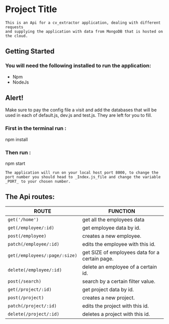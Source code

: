 # Project Title

```
This is an Api for a cv_extractor application, dealing with different requests
and supplying the application with data from MongoDB that is hosted on the cloud.
```

## Getting Started

### You will need the following installed to run the application:

- Npm
- NodeJs

## Alert!
Make sure to pay the config file a visit and add the databases that will be used in each of default.js, dev.js and test.js.
They are left for you to fill.

### First in the terminal run :

npm install

### Then run :

npm start

```
The application will run on your local host port 8000, to change the port number you should head to _Index.js_file and change the variable _PORT_ to your chosen number.
```

## The Api routes:

**ROUTE**                     | **FUNCTION**
----------------------------- | ----------------------------------------------
`get('/home')`                | get all the employees data
`get(/employee/:id)`          | get employee data by id.
`post(/employee)`             | creates a new employee.
`patch(/employee/:id)`        | edits the employee with this id.
`get(/employees/:page/:size)` | get SIZE of employees data for a certain page.
`delete(/employee/:id)`       | delete an employee of a certain id.
`post(/search)`               | search by a certain filter value.
`get(/project/:id)`           | get project data by id.
`post(/project)`              | creates a new project.
`patch(/project/:id)`         | edits the project with this id.
`delete(/project/:id)`        | deletes a project with this id.
